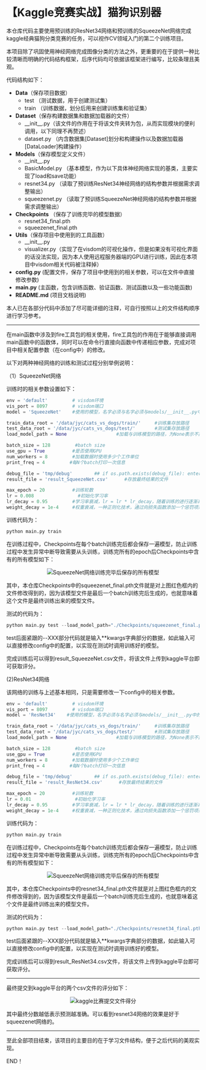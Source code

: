 # 【Kaggle竞赛实战】猫狗识别器
本仓库代码主要使用预训练的ResNet34网络和预训练的SqueezeNet网络完成kaggle经典猫狗分类竞赛的任务，可以视作CV领域入门的第二个训练项目。

本项目除了巩固使用神经网络完成图像分类的方法之外，更重要的在于提供一种比较清晰而明确的代码结构框架，后序代码均可依据该框架进行编写，比较条理且美观。

代码结构如下：
- **Data**（保存项目数据）
    - test  （测试数据，用于创建测试集）
    - train （训练数据，划分后用来创建训练集和验证集）
- **Dataset**（保存构建数据集和数据加载器的文件）
    - \_\_init\_\_.py（该文件的作用在于将该文件夹转为包，从而实现模块的便利调用，以下同理不再赘述）
    - dataset.py （内含数据集[Dataset]划分和构建操作以及数据加载器[DataLoader]构建操作）
- **Models**（保存模型定义文件）
    - \_\_init\_\_.py 
    - BasicModel.py （基本模型，作为以下具体神经网络实现的基类，主要实现了load和save功能）
    - resnet34.py （读取了预训练ResNet34神经网络的结构参数并根据需求调整输出）
    - squeezenet.py （读取了预训练SqueezeNet神经网络的结构参数并根据需求调整输出）
- **Checkpoints** （保存了训练完毕的模型数据）
    - resnet34_final.pth
    - squeezenet_final.pth
- **Utils**（保存项目中使用到的工具函数）
    - \_\_init\_\_.py
    - visualizer.py（实现了在visdom的可视化操作，但是如果没有可视化界面的话没法实现，因为本人使用远程服务器端的GPU进行训练，因此在本项目中visdom相关代码被注释掉）
- **config.py** (配置文件，保存了项目中使用到的相关参数，可以在文件中直接修改参数)
- **main.py** (主函数，包含训练函数、验证函数、测试函数以及一些功能函数)
- **README.md** (项目文档说明)

本人已在各部分代码中添加了尽可能详细的注释，可自行按照以上的文件结构顺序进行学习参考。

---

在main函数中涉及到fire工具包的相关使用，fire工具包的作用在于能够直接调用main函数中的函数体，同时可以在命令行直接向函数中传递相应参数，完成对项目中相关配置参数（在config中）的修改。

以下对两种神经网络的训练和测试过程分别举例说明：

（1）SqueezeNet网络

训练时的相关参数设置如下：

```python
env = 'default'         # visdom环境
vis_port = 8097         # visdom端口
model = 'SqueezeNet'    #使用的模型，名字必须与名字必须与models/__init__.py中的名字一致

train_data_root = '/data/jyc/cats_vs_dogs/train/'     #训练集存放路径
test_data_root = '/data/jyc/cats_vs_dogs/test/'       #测试集存放路径
load_model_path = None                  #加载与训练模型的路径，为None表示不加载

batch_size = 128         #batch size
use_gpu = True          #是否使用GPU
num_workers = 8         #加载数据时使用多少个工作单位
print_freq = 4         #每N个batch打印一次信息

debug_file = 'tmp/debug'        ## if os.path.exists(debug_file): enter ipdb
result_file = 'result_SqueezeNet.csv'      #存放最终结果的文件

max_epoch = 20          #训练轮数
lr = 0.008                #初始化学习率
lr_decay = 0.95         #学习率衰减，lr = lr * lr_decay，随着训练的进行逐渐减小学习率的大小，使得模型在训练后期更容易收敛到全局最优解而不是在最优解附近振荡
weight_decay = 1e-4     #权重衰减，一种正则化技术，通过向损失函数添加一个惩罚项来减小模型的权重值，以防止过拟合，提高模型的泛化能力
```

训练代码为：
```python
python main.py train
```

在训练过程中，Checkpoints在每个batch训练完后都会保存一遍模型，防止训练过程中发生异常中断导致需要从头训练，训练完所有的epoch后Checkpoints中含有的所有模型如下：

<center>

![SqueezeNet网络训练完毕后保存的所有模型](./squeezenet_checkpoints.png "SqueezeNet网络训练完毕后保存的所有模型")

</center>

其中，本仓库Checkpoints中的squeezenet_final.pth文件就是对上图红色框内的文件修改得到的，因为该模型文件是最后一个batch训练完后生成的，也就意味着这个文件是最终训练出来的模型文件。

测试的代码为：
```python
python main.py test --load_model_path="./Checkpoints/squeezenet_final.pth"
```
test后面紧跟的--XXX部分代码就是输入**kwargs字典部分的数据，如此输入可以直接修改config中的配置，以实现在测试时调用训练好的模型。

完成训练后可以得到result_SqueezeNet.csv文件，将该文件上传到kaggle平台即可获取评分。


(2)ResNet34网络

该网络的训练与上述基本相同，只是需要修改一下config中的相关参数。
```python
env = 'default'         # visdom环境
vis_port = 8097         # visdom端口
model = 'ResNet34'    #使用的模型，名字必须与名字必须与models/__init__.py中的名字一致

train_data_root = '/data/jyc/cats_vs_dogs/train/'     #训练集存放路径
test_data_root = '/data/jyc/cats_vs_dogs/test/'       #测试集存放路径
load_model_path = None                  #加载与训练模型的路径，为None表示不加载

batch_size = 128         #batch size
use_gpu = True          #是否使用GPU
num_workers = 8         #加载数据时使用多少个工作单位
print_freq = 4         #每N个batch打印一次信息

debug_file = 'tmp/debug'        ## if os.path.exists(debug_file): enter ipdb
result_file = 'result_ResNet34.csv'      #存放最终结果的文件

max_epoch = 20          #训练轮数
lr = 0.01                #初始化学习率
lr_decay = 0.95         #学习率衰减，lr = lr * lr_decay，随着训练的进行逐渐减小学习率的大小，使得模型在训练后期更容易收敛到全局最优解而不是在最优解附近振荡
weight_decay = 1e-4     #权重衰减，一种正则化技术，通过向损失函数添加一个惩罚项来减小模型的权重值，以防止过拟合，提高模型的泛化能力
```
训练代码为：
```python
python main.py train
```

在训练过程中，Checkpoints在每个batch训练完后都会保存一遍模型，防止训练过程中发生异常中断导致需要从头训练，训练完所有的epoch后Checkpoints中含有的所有模型如下：

<center>

![SqueezeNet网络训练完毕后保存的所有模型](./resnet34_checkpoints.png "SqueezeNet网络训练完毕后保存的所有模型")

</center>

其中，本仓库Checkpoints中的resnet34_final.pth文件就是对上图红色框内的文件修改得到的，因为该模型文件是最后一个batch训练完后生成的，也就意味着这个文件是最终训练出来的模型文件。

测试的代码为：
```python
python main.py test --load_model_path="./Checkpoints/resnet34_final.pth"
```
test后面紧跟的--XXX部分代码就是输入**kwargs字典部分的数据，如此输入可以直接修改config中的配置，以实现在测试时调用训练好的模型。

完成训练后可以得到result_ResNet34.csv文件，将该文件上传到kaggle平台即可获取评分。

---

最终提交到kaggle平台的两个csv文件的评分如下：

<center>

![kaggle比赛提交文件得分](./kaggle_result.png "kaggle比赛提交文件得分")

</center>

其中最终分数越低表示预测越准确。可以看到resnet34网络的效果是好于squeezenet网络的。

---

至此全部项目结束，该项目的主要目的在于学习文件结构，便于之后代码的美观实现。

END！
